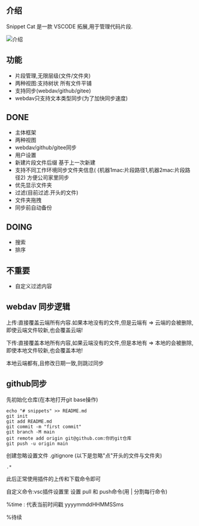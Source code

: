 ## 介绍

Snippet Cat 是一款 VSCODE 拓展,用于管理代码片段.


![介绍](https://cdn.yuelili.com/20220911070958.webp)

## 功能

- 片段管理,无限层级(文件/文件夹) 
- 两种视图:支持树状 所有文件平铺
- 支持同步(webdav/github/gitee)
- webdav只支持文本类型同步(为了加快同步速度)

## DONE

- 主体框架
- 两种视图
- webdav/github/gitee同步
- 用户设置
- 新建片段文件后缀 基于上一次新建
- 支持不同工作环境同步文件夹信息(  {机器1mac:片段路径1,机器2mac:片段路径2) 方便公司家里同步
- 优先显示文件夹
- 过滤(目前过滤.开头的文件)
- 文件夹拖拽
- 同步前自动备份

## DOING

- 搜索
- 排序

## 不重要

- 自定义过滤内容


## webdav 同步逻辑

上传:直接覆盖云端所有内容.如果本地没有的文件,但是云端有 => 云端的会被删除, 即使云端文件较新,也会覆盖云端!

下传:直接覆盖本地所有内容,如果云端没有的文件,但是本地有 => 本地的会被删除, 即使本地文件较新,也会覆盖本地!

本地云端都有,且修改日期一致,则跳过同步

## github同步

先初始化仓库(在本地打开git base操作)

```
echo "# snippets" >> README.md
git init
git add README.md
git commit -m "first commit"
git branch -M main
git remote add origin git@github.com:你的git仓库
git push -u origin main
```

创建忽略设置文件 .gitignore (以下是忽略"点"开头的文件与文件夹)
```
.*
```

此后正常使用插件的上传和下载命令即可

自定义命令:vsc插件设置里 设置 pull 和 push命令(用 | 分割每行命令)

%time : 代表当前时间戳 yyyymmddHHMMSSms

%待续

